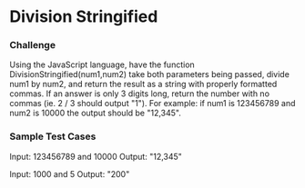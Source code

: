 # Division Stringified

### Challenge

Using the JavaScript language, have the function DivisionStringified(num1,num2) take both parameters being passed, divide num1 by num2, and return the result as a string with properly formatted commas. If an answer is only 3 digits long, return the number with no commas (ie. 2 / 3 should output "1"). For example: if num1 is 123456789 and num2 is 10000 the output should be "12,345".

### Sample Test Cases

Input: 123456789 and 10000
Output: "12,345"

Input: 1000 and 5
Output: "200"




